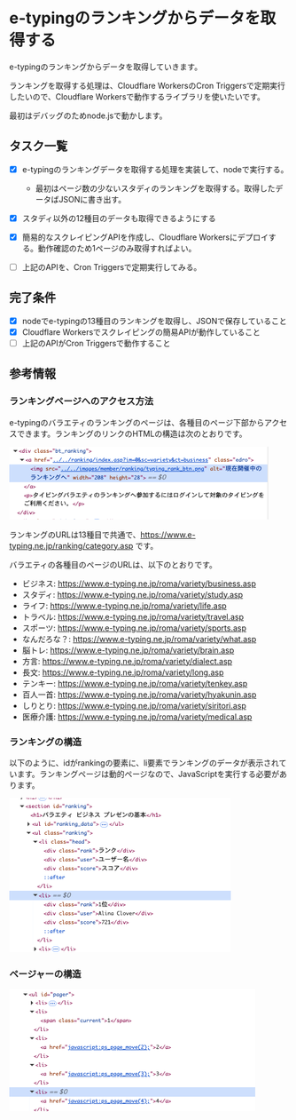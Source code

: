 # e-typingのランキングからデータを取得する

e-typingのランキングからデータを取得していきます。

ランキングを取得する処理は、Cloudflare WorkersのCron Triggersで定期実行したいので、Cloudflare Workersで動作するライブラリを使いたいです。

最初はデバッグのためnode.jsで動かします。

## タスク一覧

- [x] e-typingのランキングデータを取得する処理を実装して、nodeで実行する。
  - 最初はページ数の少ないスタディのランキングを取得する。取得したデータばJSONに書き出す。
- [x] スタディ以外の12種目のデータも取得できるようにする
- [x] 簡易的なスクレイピングAPIを作成し、Cloudflare Workersにデプロイする。動作確認のため1ページのみ取得すればよい。
- [ ] 上記のAPIを、Cron Triggersで定期実行してみる。


## 完了条件

- [x] nodeでe-typingの13種目のランキングを取得し、JSONで保存していること
- [x] Cloudflare Workersでスクレイピングの簡易APIが動作していること
- [ ] 上記のAPIがCron Triggersで動作すること

## 参考情報

### ランキングページへのアクセス方法

e-typingのバラエティのランキングのページは、各種目のページ下部からアクセスできます。ランキングのリンクのHTMLの構造は次のとおりです。

![alt text](image.png)

ランキングのURLは13種目で共通で、https://www.e-typing.ne.jp/ranking/category.asp です。

バラエティの各種目のページのURLは、以下のとおりです。

- ビジネス: https://www.e-typing.ne.jp/roma/variety/business.asp
- スタディ: https://www.e-typing.ne.jp/roma/variety/study.asp
- ライフ: https://www.e-typing.ne.jp/roma/variety/life.asp
- トラベル: https://www.e-typing.ne.jp/roma/variety/travel.asp
- スポーツ: https://www.e-typing.ne.jp/roma/variety/sports.asp
- なんだろな？: https://www.e-typing.ne.jp/roma/variety/what.asp
- 脳トレ: https://www.e-typing.ne.jp/roma/variety/brain.asp
- 方言: https://www.e-typing.ne.jp/roma/variety/dialect.asp
- 長文: https://www.e-typing.ne.jp/roma/variety/long.asp
- テンキー: https://www.e-typing.ne.jp/roma/variety/tenkey.asp
- 百人一首: https://www.e-typing.ne.jp/roma/variety/hyakunin.asp
- しりとり: https://www.e-typing.ne.jp/roma/variety/siritori.asp
- 医療介護: https://www.e-typing.ne.jp/roma/variety/medical.asp

### ランキングの構造

以下のように、idがrankingの要素に、li要素でランキングのデータが表示されています。ランキングページは動的ページなので、JavaScriptを実行する必要があります。

![alt text](image-1.png)

### ページャーの構造

![alt text](image-2.png)
